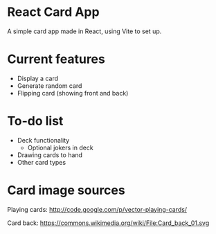 # React Card App
A simple card app made in React, using Vite to set up.

# Current features
- Display a card
- Generate random card
- Flipping card (showing front and back)

# To-do list
- Deck functionality
    - Optional jokers in deck
- Drawing cards to hand
- Other card types

# Card image sources
Playing cards: http://code.google.com/p/vector-playing-cards/

Card back: https://commons.wikimedia.org/wiki/File:Card_back_01.svg